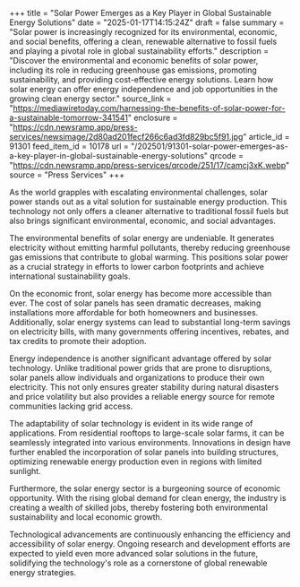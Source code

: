 +++
title = "Solar Power Emerges as a Key Player in Global Sustainable Energy Solutions"
date = "2025-01-17T14:15:24Z"
draft = false
summary = "Solar power is increasingly recognized for its environmental, economic, and social benefits, offering a clean, renewable alternative to fossil fuels and playing a pivotal role in global sustainability efforts."
description = "Discover the environmental and economic benefits of solar power, including its role in reducing greenhouse gas emissions, promoting sustainability, and providing cost-effective energy solutions. Learn how solar energy can offer energy independence and job opportunities in the growing clean energy sector."
source_link = "https://mediawiretoday.com/harnessing-the-benefits-of-solar-power-for-a-sustainable-tomorrow-341541"
enclosure = "https://cdn.newsramp.app/press-services/newsimage/2d80ad201fecf266c6ad3fd829bc5f91.jpg"
article_id = 91301
feed_item_id = 10178
url = "/202501/91301-solar-power-emerges-as-a-key-player-in-global-sustainable-energy-solutions"
qrcode = "https://cdn.newsramp.app/press-services/qrcode/251/17/camcj3xK.webp"
source = "Press Services"
+++

<p>As the world grapples with escalating environmental challenges, solar power stands out as a vital solution for sustainable energy production. This technology not only offers a cleaner alternative to traditional fossil fuels but also brings significant environmental, economic, and social advantages.</p><p>The environmental benefits of solar energy are undeniable. It generates electricity without emitting harmful pollutants, thereby reducing greenhouse gas emissions that contribute to global warming. This positions solar power as a crucial strategy in efforts to lower carbon footprints and achieve international sustainability goals.</p><p>On the economic front, solar energy has become more accessible than ever. The cost of solar panels has seen dramatic decreases, making installations more affordable for both homeowners and businesses. Additionally, solar energy systems can lead to substantial long-term savings on electricity bills, with many governments offering incentives, rebates, and tax credits to promote their adoption.</p><p>Energy independence is another significant advantage offered by solar technology. Unlike traditional power grids that are prone to disruptions, solar panels allow individuals and organizations to produce their own electricity. This not only ensures greater stability during natural disasters and price volatility but also provides a reliable energy source for remote communities lacking grid access.</p><p>The adaptability of solar technology is evident in its wide range of applications. From residential rooftops to large-scale solar farms, it can be seamlessly integrated into various environments. Innovations in design have further enabled the incorporation of solar panels into building structures, optimizing renewable energy production even in regions with limited sunlight.</p><p>Furthermore, the solar energy sector is a burgeoning source of economic opportunity. With the rising global demand for clean energy, the industry is creating a wealth of skilled jobs, thereby fostering both environmental sustainability and local economic growth.</p><p>Technological advancements are continuously enhancing the efficiency and accessibility of solar energy. Ongoing research and development efforts are expected to yield even more advanced solar solutions in the future, solidifying the technology's role as a cornerstone of global renewable energy strategies.</p>